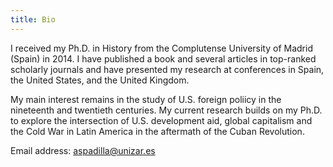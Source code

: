 ```yaml
---
title: Bio
---
```

I received my Ph.D. in History from the Complutense University of Madrid (Spain) in 2014. I have published a book and several articles in top-ranked scholarly journals and have presented my research at conferences in Spain, the United States, and the United Kingdom.

My main interest remains in the study of U.S. foreign poliicy in the nineteenth and twentieth centuries. My current research builds on my Ph.D. to explore the intersection of U.S. development aid, global capitalism and the Cold War in Latin America in the aftermath of the Cuban Revolution.

Email address: aspadilla@unizar.es
